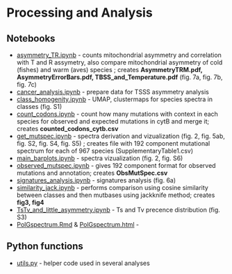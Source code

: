 # Processing and Analysis

## Notebooks

- [asymmetry_TR.ipynb](asymmetry_TR.ipynb) - counts mitochondrial asymmetry and correlation with T and R assymetry, also compare mitochondrial asymmetry of cold (fishes) and warm (aves) species ; creates **AsymmetryTRM.pdf, AsymmetryErrorBars.pdf, TBSS_and_Temperature.pdf** (fig. 7a, fig. 7b, fig. 7c)
- [cancer_analysis.ipynb](cancer_analysis.ipynb) - prepare data for TSSS asymmetry analysis
- [class_homogenity.ipynb](class_homogenity.ipynb) - UMAP, clustermaps for species spectra in classes (fig. S1)
- [count_codons.ipynb](count_codons.ipynb) - count how many mutations with context in each species for observed and expected mutations in cytB and merge it; creates **counted_codons_cytb.csv**
- [get_mutspec.ipynb](get_mutspec.ipynb) - spectra derivation and vizualization (fig. 2, fig. 5ab, fig. S2, fig. S4, fig. S5) ; creates file with 192 component mutational spectrum for each of 967 species (SupplementaryTable1.csv)
- [main_barplots.ipynb](main_barplots.ipynb) - spectra vizualization (fig. 2, fig. S6)
- [observed_mutspec.ipynb](observed_mutspec.ipynb) - gives 192 component format for observed mutations and annotation; creates **ObsMutSpec.csv**
- [signatures_analysis.ipynb](signatures_analysis.ipynb) - signatures analysis (fig. 6a)
- [similarity_jack.ipynb](similarity_jack.ipynb) - performs comparison using cosine similarity between classes and then mutbases using jackknife method; creates **fig3, fig4**
- [TsTv_and_little_asymmetry.ipynb](TsTv_and_little_asymmetry.ipynb) - Ts and Tv precence distribution (fig. S3)
- [PolGspectrum.Rmd](PolGspectrum.Rmd) & [PolGspectrum.html](PolGspectrum.html) -

## Python functions

- [utils.py](utils.py) - helper code used in several analyses
